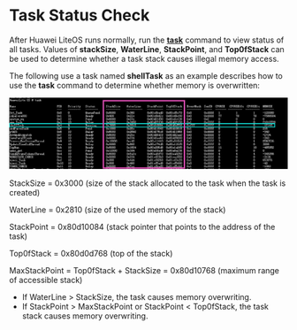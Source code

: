 # Task Status Check<a name="EN-US_TOPIC_0312244450"></a>

After Huawei LiteOS runs normally, run the  [**task**](/shell/doc_en/task.md)  command to view status of all tasks. Values of  **stackSize**,  **WaterLine**,  **StackPoint**, and  **Top0fStack**  can be used to determine whether a task stack causes illegal memory access.

The following use a task named  **shellTask**  as an example describes how to use the  **task**  command to determine whether memory is overwritten:

![](figures/check_memory_corruption_by_task.png)

StackSize = 0x3000 \(size of the stack allocated to the task when the task is created\)

WaterLine = 0x2810 \(size of the used memory of the stack\)

StackPoint = 0x80d10084  \(stack pointer that points to the address of the task\)

Top0fStack = 0x80d0d768 \(top of the stack\)

MaxStackPoint = Top0fStack + StackSize = 0x80d10768 \(maximum range of accessible stack\)

-   If WaterLine \> StackSize, the task causes memory overwriting.
-   If StackPoint \> MaxStackPoint or StackPoint < Top0fStack, the task stack causes memory overwriting.


